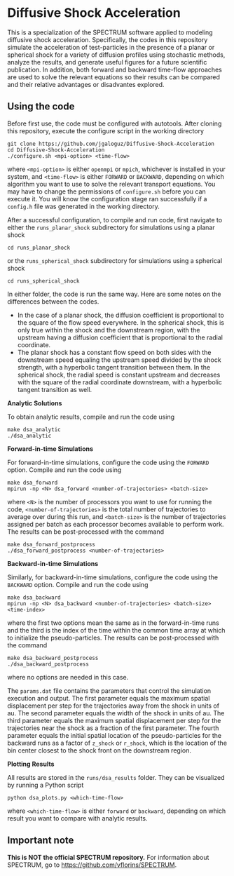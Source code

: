 # Diffusive Shock Acceleration

This is a specialization of the SPECTRUM software applied to modeling diffusive shock acceleration. Specifically, the codes in this repository simulate the acceleration of test-particles in the presence of a planar or spherical shock for a variety of diffusion profiles using stochastic methods, analyze the results, and generate useful figures for a future scientific publication. In addition, both forward and backward time-flow approaches are used to solve the relevant equations so their results can be compared and their relative advantages or disadvantes explored.

## Using the code

Before first use, the code must be configured with autotools. After cloning this repository, execute the configure script in the working directory
```
git clone https://github.com/jgaloguz/Diffusive-Shock-Acceleration
cd Diffusive-Shock-Acceleration
./configure.sh <mpi-option> <time-flow>
```
where `<mpi-option>` is either `openmpi` or `mpich`, whichever is installed in your system, and `<time-flow>` is either `FORWARD` or `BACKWARD`, depending on which algorithm you want to use to solve the relevant transport equations. You may have to change the permissions of `configure.sh` before you can execute it. You will know the configuration stage ran successfully if a `config.h` file was generated in the working directory.

After a successful configuration, to compile and run code, first navigate to either the `runs_planar_shock` subdirectory for simulations using a planar shock
```
cd runs_planar_shock
```
or the `runs_spherical_shock` subdirectory for simulations using a spherical shock
```
cd runs_spherical_shock
```
In either folder, the code is run the same way.
Here are some notes on the differences between the codes.

 - In the case of a planar shock, the diffusion coefficient is proportional to the square of the flow speed everywhere. In the spherical shock, this is only true within the shock and the downstream region, with the upstream having a diffusion coefficient that is proportional to the radial coordinate.
 - The planar shock has a constant flow speed on both sides with the downstream speed equaling the upstream speed divided by the shock strength, with a hyperbolic tangent transition between them. In the spherical shock, the radial speed is constant upstream and decreases with the square of the radial coordinate downstream, with a hyperbolic tangent transition as well.

**Analytic Solutions**

To obtain analytic results, compile and run the code using
```
make dsa_analytic
./dsa_analytic
```

**Forward-in-time Simulations**

For forward-in-time simulations, configure the code using the `FORWARD` option.
Compile and run the code using
```
make dsa_forward
mpirun -np <N> dsa_forward <number-of-trajectories> <batch-size>
```
where `<N>` is the number of processors you want to use for running the code, `<number-of-trajectories>` is the total number of trajectories to average over during this run, and `<batch-size>` is the number of trajectories assigned per batch as each processor becomes available to perform work.
The results can be post-processed with the command
```
make dsa_forward_postprocess
./dsa_forward_postprocess <number-of-trajectories>
```

**Backward-in-time Simulations**

Similarly, for backward-in-time simulations, configure the code using the `BACKWARD` option.
Compile and run the code using
```
make dsa_backward
mpirun -np <N> dsa_backward <number-of-trajectories> <batch-size> <time-index>
```
where the first two options mean the same as in the forward-in-time runs and the third is the index of the time within the common time array at which to initialize the pseudo-particles.
The results can be post-processed with the command
```
make dsa_backward_postprocess
./dsa_backward_postprocess
```
where no options are needed in this case.

The `params.dat` file contains the parameters that control the simulation execution and output.
The first parameter equals the maximum spatial displacement per step for the trajectories away from the shock in units of au.
The second parameter equals the width of the shock in units of au.
The third parameter equals the maximum spatial displacement per step for the trajectories near the shock as a fraction of the first parameter.
The fourth parameter equals the initial spatial location of the pseudo-particles for the backward runs as a factor of `z_shock` or `r_shock`, which is the location of the bin center closest to the shock front on the downstream region.

**Plotting Results**

All results are stored in the `runs/dsa_results` folder.
They can be visualized by running a Python script
```
python dsa_plots.py <which-time-flow>
```
where `<which-time-flow>` is either `forward` or `backward`, depending on which result you want to compare with analytic results.

## Important note

**This is NOT the official SPECTRUM repository.** For information about SPECTRUM, go to https://github.com/vflorins/SPECTRUM.
